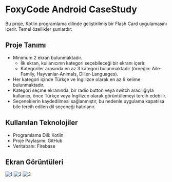 # FoxyCode Android CaseStudy

Bu proje, Kotlin programlama dilinde geliştirilmiş bir Flash Card uygulamasını içerir. Temel özellikler şunlardır:

## Proje Tanımı

- Minimum 2 ekran bulunmaktadır.
  - İlk ekran, kullanıcının kategori seçebileceği bir ekranı içerir.
  - Kategoriler arasında en az 3 kategori bulunmaktadır (örneğin: Aile-Family, Hayvanlar-Animals, Diller-Languages).
- Her kategori içinde Türkçe ve İngilizce olarak en az 6 kelime bulunmaktadır.
- Kategori seçme ekranında, bir radio button veya switch aracılığıyla kullanıcı, önce Türkçe veya İngilizce olarak görüntülemeyi tercih edebilir.
- Seçeneklerin kaydedilmesi sağlanmıştır, bu nedenle uygulama kapatılsa bile tercih edilen dil seçeneği hatırlanır.

## Kullanılan Teknolojiler

- Programlama Dili: Kotlin
- Proje Paylaşımı: GitHub
- Veritabanı: Firebase

## Ekran Görüntüleri

![1](https://github.com/kadersuutlu/FoxyCodeCaseStudy/assets/80063396/ae348725-330c-4ad6-becc-e4906e4d2b5d)
![2](https://github.com/kadersuutlu/FoxyCodeCaseStudy/assets/80063396/1076e260-b6c7-4658-bf1b-6340ffefb14e)
![3](https://github.com/kadersuutlu/FoxyCodeCaseStudy/assets/80063396/c5c36725-1475-4871-b82e-4b87761758b2)


